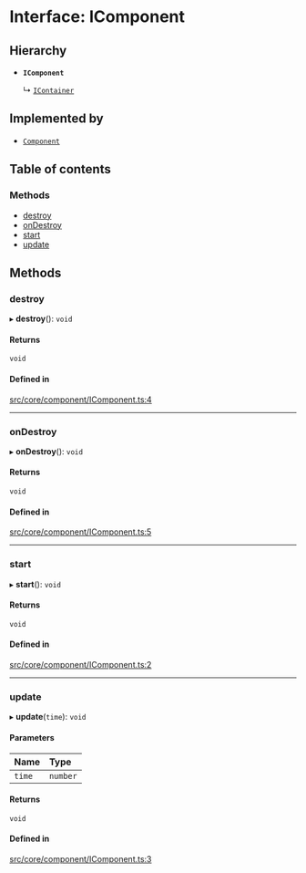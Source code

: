 # Interface: IComponent

## Hierarchy

- **`IComponent`**

  ↳ [`IContainer`](IContainer.md)

## Implemented by

- [`Component`](../classes/Component.md)

## Table of contents

### Methods

- [destroy](IComponent.md#destroy)
- [onDestroy](IComponent.md#ondestroy)
- [start](IComponent.md#start)
- [update](IComponent.md#update)

## Methods

### destroy

▸ **destroy**(): `void`

#### Returns

`void`

#### Defined in

[src/core/component/IComponent.ts:4](https://github.com/hxg2050/hxg/blob/c8b326a/src/core/component/IComponent.ts#L4)

___

### onDestroy

▸ **onDestroy**(): `void`

#### Returns

`void`

#### Defined in

[src/core/component/IComponent.ts:5](https://github.com/hxg2050/hxg/blob/c8b326a/src/core/component/IComponent.ts#L5)

___

### start

▸ **start**(): `void`

#### Returns

`void`

#### Defined in

[src/core/component/IComponent.ts:2](https://github.com/hxg2050/hxg/blob/c8b326a/src/core/component/IComponent.ts#L2)

___

### update

▸ **update**(`time`): `void`

#### Parameters

| Name | Type |
| :------ | :------ |
| `time` | `number` |

#### Returns

`void`

#### Defined in

[src/core/component/IComponent.ts:3](https://github.com/hxg2050/hxg/blob/c8b326a/src/core/component/IComponent.ts#L3)
